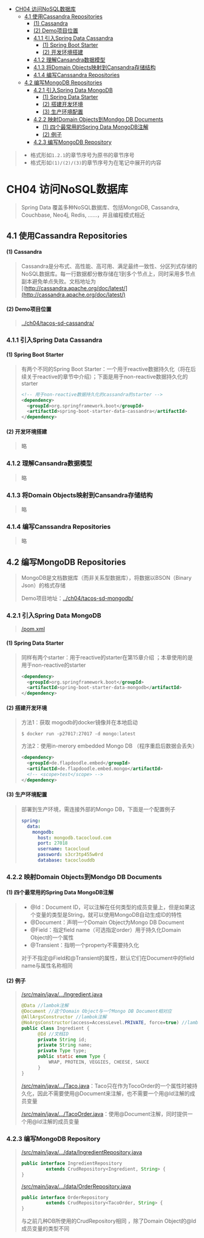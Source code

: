 <!-- START doctoc generated TOC please keep comment here to allow auto update -->
<!-- DON'T EDIT THIS SECTION, INSTEAD RE-RUN doctoc TO UPDATE -->
<!--**Table of Contents**  *generated with [DocToc](https://github.com/thlorenz/doctoc)*-->

- [CH04 访问NoSQL数据库](#ch04-%E8%AE%BF%E9%97%AEnosql%E6%95%B0%E6%8D%AE%E5%BA%93)
  - [4.1 使用Cassandra Repositories](#41-%E4%BD%BF%E7%94%A8cassandra-repositories)
      - [(1) Cassandra](#1-cassandra)
      - [(2) Demo项目位置](#2-demo%E9%A1%B9%E7%9B%AE%E4%BD%8D%E7%BD%AE)
    - [4.1.1 引入Spring Data Cassandra](#411-%E5%BC%95%E5%85%A5spring-data-cassandra)
      - [(1) Spring Boot Starter](#1-spring-boot-starter)
      - [(2) 开发环境搭建](#2-%E5%BC%80%E5%8F%91%E7%8E%AF%E5%A2%83%E6%90%AD%E5%BB%BA)
    - [4.1.2 理解Cansandra数据模型](#412-%E7%90%86%E8%A7%A3cansandra%E6%95%B0%E6%8D%AE%E6%A8%A1%E5%9E%8B)
    - [4.1.3 将Domain Objects映射到Cansandra存储结构](#413-%E5%B0%86domain-objects%E6%98%A0%E5%B0%84%E5%88%B0cansandra%E5%AD%98%E5%82%A8%E7%BB%93%E6%9E%84)
    - [4.1.4 编写Canssandra Repositories](#414-%E7%BC%96%E5%86%99canssandra-repositories)
  - [4.2 编写MongoDB Repositories](#42-%E7%BC%96%E5%86%99mongodb-repositories)
    - [4.2.1 引入Spring Data MongoDB](#421-%E5%BC%95%E5%85%A5spring-data-mongodb)
      - [(1) Spring Data Starter](#1-spring-data-starter)
      - [(2) 搭建开发环境](#2-%E6%90%AD%E5%BB%BA%E5%BC%80%E5%8F%91%E7%8E%AF%E5%A2%83)
      - [(3) 生产环境配置](#3-%E7%94%9F%E4%BA%A7%E7%8E%AF%E5%A2%83%E9%85%8D%E7%BD%AE)
    - [4.2.2 映射Domain Objects到Mondgo DB Documents](#422-%E6%98%A0%E5%B0%84domain-objects%E5%88%B0mondgo-db-documents)
      - [(1) 四个最常用的Spring Data MongoDB注解](#1-%E5%9B%9B%E4%B8%AA%E6%9C%80%E5%B8%B8%E7%94%A8%E7%9A%84spring-data-mongodb%E6%B3%A8%E8%A7%A3)
      - [(2) 例子](#2-%E4%BE%8B%E5%AD%90)
    - [4.2.3 编写MongoDB Repository](#423-%E7%BC%96%E5%86%99mongodb-repository)

<!-- END doctoc generated TOC please keep comment here to allow auto update -->

> * 格式形如`1.2.1`的章节序号为原书的章节序号
> * 格式形如`(1)/(2)/(3)`的章节序号为在笔记中展开的内容

# CH04 访问NoSQL数据库

> Spring Data 覆盖多种NoSQL数据库、包括MongoDB, Cassandra, Couchbase, Neo4j, Redis, ……，并且编程模式相近

## 4.1 使用Cassandra Repositories

#### (1) Cassandra

> Cassandra是分布式、高性能、高可用、满足最终一致性、分区列式存储的NoSQL数据库。每一行数据都分散存储在1到多个节点上，同时采用多节点副本避免单点失败。文档地址为[(http://cassandra.apache.org/doc/latest/](http://cassandra.apache.org/doc/latest/)

#### (2) Demo项目位置

> [../ch04/tacos-sd-cassandra/](../ch04/tacos-sd-cassandra/)

### 4.1.1 引入Spring Data Cassandra

#### (1) Spring Boot Starter

> 有两个不同的Spring Boot Starter：一个用于reactive数据持久化（将在后续关于reactive的章节中介绍）；下面是用于non-reactive数据持久化的starter
>
> ~~~xml
> <!-- 用于non-reactive数据持久化的cassandra的starter -->
> <dependency>
>   <groupId>org.springframework.boot</groupId>
>   <artifactId>spring-boot-starter-data-cassandra</artifactId>
> </dependency>
> ~~~

#### (2) 开发环境搭建

> 略

### 4.1.2 理解Cansandra数据模型

> 略

###  4.1.3 将Domain Objects映射到Cansandra存储结构

> 略

### 4.1.4 编写Canssandra Repositories

> 略

## 4.2 编写MongoDB Repositories

> MongoDB是文档数据库（而非关系型数据库），将数据以BSON（Binary Json）的格式存储
>
> Demo项目地址：[../ch04/tacos-sd-mongodb/](../ch04/tacos-sd-mongodb/)

### 4.2.1 引入Spring Data MongoDB

> [/pom.xml](../ch04/tacos-sd-mongodb/pom.xml)

#### (1) Spring Data Starter

> 同样有两个starter：用于reactive的starter在第15章介绍 ；本章使用的是用于non-reactive的starter
>
> ~~~xml
> <dependency>
> 	<groupId>org.springframework.boot</groupId>
> 	<artifactId>spring-boot-starter-data-mongodb</artifactId>
> </dependency>
> ~~~

#### (2) 搭建开发环境

> 方法1：获取 mogodb的docker镜像并在本地启动
>
> ~~~
> $ docker run -p27017:27017 -d mongo:latest
> ~~~
>
> 方法2：使用in-merory embedded Mongo DB （程序重启后数据会丢失）
>
> ~~~xml
> <dependency>
> 	<groupId>de.flapdoodle.embed</groupId>
> 	<artifactId>de.flapdoodle.embed.mongo</artifactId>
> 	<!-- <scope>test</scope> -->
> </dependency>
> ~~~

#### (3) 生产环境配置

> 部署到生产环境，需连接外部的Mongo DB，下面是一个配置例子
>
> ~~~yml
> spring:
>   data:
>     mongodb:
>       host: mongodb.tacocloud.com
>       port: 27018
>       username: tacocloud
>       password: s3cr3tp455w0rd
>       database: tacoclouddb
> ~~~

### 4.2.2 映射Domain Objects到Mondgo DB Documents

#### (1) 四个最常用的Spring Data MongoDB注解

> * @Id：Document ID，可以注解在任何类型的成员变量上，但是如果这个变量的类型是String，就可以使用MongoDB自动生成ID的特性
> * @Document：声明一个Domain Object为Mongo DB Document
> * @Field：指定field name（可选指定order）用于持久化Domain Object的一个属性
> * @Transient：指明一个property不需要持久化
>
> 对于不指定@Field和@Transient的属性，默认它们在Document中的field name与属性名称相同

#### (2) 例子

> [/src/main/java/.../Ingredient.java](../ch04/tacos-sd-mongodb/src/main/java/tacos/Ingredient.java)
>
> ~~~java
> @Data //lambok注解
> @Document //这个Domain Object与一个Mongo DB Document相对应
> @AllArgsConstructor //lambok注解
> @NoArgsConstructor(access=AccessLevel.PRIVATE, force=true) //lambok注解
> public class Ingredient {
>       @Id //文档ID
>       private String id;
>       private String name;
>       private Type type;
>       public static enum Type {
>    		WRAP, PROTEIN, VEGGIES, CHEESE, SAUCE
>       }
> }
> ~~~
>
> [/src/main/java/.../Taco.java](../ch04/tacos-sd-mongodb/src/main/java/tacos/Taco.java)：Taco只在作为TocoOrder的一个属性时被持久化，因此不需要使用@Document来注解，也不需要一个用@Id注解的成员变量
>
> [/src/main/java/.../TacoOrder.java](../ch04/tacos-sd-mongodb/src/main/java/tacos/TacoOrder.java)：使用@Document注解，同时提供一个用@Id注解的成员变量

### 4.2.3 编写MongoDB Repository

> [/src/main/java/.../data/IngredientRepository.java](../ch04/tacos-sd-mongodb/src/main/java/tacos/data/IngredientRepository.java)
>
> ~~~java
> public interface IngredientRepository
>          extends CrudRepository<Ingredient, String> {
> }
> ~~~
>
> [/src/main/java/.../data/OrderRepository.java](../ch04/tacos-sd-mongodb/src/main/java/tacos/data/OrderRepository.java)
>
> ~~~java
> public interface OrderRepository
>          extends CrudRepository<TacoOrder, String> {
> }
> ~~~
>
> 与之前几种DB所使用的CrudRepository相同 ，除了Domain Object的@Id成员变量的类型不同